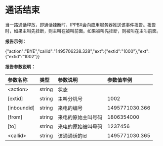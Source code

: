 # 通话结束

当一路通话释放，即通话挂断时，IPPBX会向应用服务器推送该事件报告。报告时，如果主叫先挂断，则主叫在被叫前面。如果被叫先挂断，则被叫在主叫前面。

**报告示例：**

{"action":"BYE","callid":"1495706238.328","ext":{"extid":"1000"},"ext":{"extid":"1002"}}

**报告参数说明：**

| 参数名称 | 类型 | 参数说明 | 参数值举例 |
| :--- | :--- | :--- | :--- |
| &lt;action&gt; | string | 状态 |  |
| \[extid\] | string | 主叫分机号 | 1002 |
| \[inboundid\] | string | 来电的编号 | 1495771030.366 |
| \[from\] | string | 来电的原始主叫号码 | 1806354000 |
| \[to\] | string | 来电的原始被叫号码 | 1237456 |
| &lt;callid&gt; | string | 该通通话的id | 1495771030.365 |



